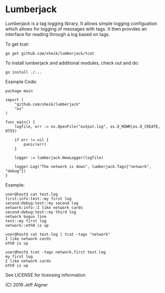Lumberjack
==========
Lumberjack is a tag logging library. It allows simple logging configuation which allows
for logging of messages with tags. It then provides an interface for reading through a log
based on tags.

To get tcat:

    go get github.com/sheik/lumberjack/tcat

To install lumberjack and additional modules, check out and do:

    go install ./...
    
Example Code:
    
    package main

    import (
        "github.com/sheik/lumberjack"
        "os"
    )

    func main() {
        logfile, err := os.OpenFile("output.log", os.O_RDWR|os.O_CREATE, 0755)

        if err != nil {
            panic(err)
        }

        logger := lumberjack.NewLogger(logfile)

        logger.Log("The network is down", lumberjack.Tags{"network", "debug"})
    }

Example:

    user@host$ cat test.log 
    first:info:test::my first log
    second:debug:test::my second log
    network:info::I like network cards
    second:debug:test::my third log
    network bogus line
    test::my first log
    network::eth0 is up
    
    user@host$ cat test.log | tcat -tags "network"
    I like network cards
    eth0 is up
    
    user@host$ tcat -tags network,first test.log 
    my first log
    I like network cards
    eth0 is up



See LICENSE for licensing information

(C) 2019 Jeff Aigner

